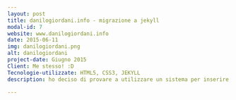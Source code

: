 ```yaml
---
layout: post
title: danilogiordani.info - migrazione a jekyll
modal-id: 7
website: www.danilogiordani.info
date: 2015-06-11
img: danilogiordani.png
alt: danilogiordani
project-date: Giugno 2015
Client: Me stesso! :D
Tecnologie-utilizzate: HTML5, CSS3, JEKYLL
description: ho deciso di provare a utilizzare un sistema per inserire in maniera più comoda i nuovi lavori, ma nulla mi vieterebbe di creare poi un blog apposito per sfruttare questa feature se la trovo abbastanza comoda

---
```

